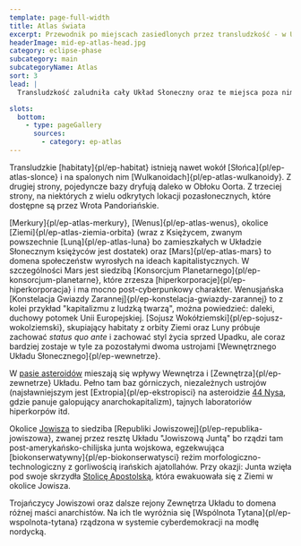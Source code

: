 ```yaml
---
template: page-full-width
title: Atlas świata 
excerpt: Przewodnik po miejscach zasiedlonych przez transludzkość - w Układzie Słonecznym i poza nim
headerImage: mid-ep-atlas-head.jpg
category: eclipse-phase
subcategory: main
subcategoryName: Atlas
sort: 3
lead: |
  Transludzkość zaludniła cały Układ Słoneczny oraz te miejsca poza nim, które są dostępne przez [Wrota Pandoriańskie](#)

slots:
  bottom:
    - type: pageGallery
      sources:
        - category: ep-atlas
---
```

Transludzkie [habitaty]{pl/ep-habitat} istnieją nawet wokół [Słońca]{pl/ep-atlas-slonce} i na spalonych nim [Wulkanoidach]{pl/ep-atlas-wulkanoidy}. Z drugiej strony, pojedyncze bazy dryfują daleko w Obłoku Oorta. Z trzeciej strony, na niektórych z wielu odkrytych lokacji pozasłonecznych, które dostępne są przez Wrota Pandoriańskie.

[Merkury]{pl/ep-atlas-merkury}, [Wenus]{pl/ep-atlas-wenus}, okolice [Ziemi]{pl/ep-atlas-ziemia-orbita} (wraz z Księżycem, zwanym powszechnie [Luną]{pl/ep-atlas-luna} bo zamieszkałych w Układzie Słonecznym księżyców jest dostatek) oraz [Mars]{pl/ep-atlas-mars} to domena społeczeństw wyrosłych na ideach kapitalistycznych. W szczególności Mars jest siedzibą [Konsorcjum Planetarnego]{pl/ep-konsorcjum-planetarne}, które zrzesza [hiperkorporacje]{pl/ep-hiperkorporacja} i ma mocno post-cyberpunkowy charakter. Wenusjańska [Konstelacja Gwiazdy Zarannej]{pl/ep-konstelacja-gwiazdy-zarannej} to z kolei przykład "kapitalizmu z ludzką twarzą", można powiedzieć: daleki, duchowy potomek Unii Europejskiej. [Sojusz Wokółziemski]{pl/ep-sojusz-wokolziemski}, skupiający habitaty z orbity Ziemi oraz Luny próbuje zachować _status quo ante_ i zachować styl życia sprzed Upadku, ale coraz bardziej zostaje w tyle za pozostałymi dwoma ustrojami [Wewnętrznego Układu Słonecznego]{pl/ep-wewnetrze}.

W [pasie asteroidów](#) mieszają się wpływy Wewnętrza i [Zewnętrza]{pl/ep-zewnetrze} Układu. Pełno tam baz górniczych, niezależnych ustrojów (najsławniejszym jest [Extropia]{pl/ep-ekstropisci} na asteroidzie [44 Nysa](#), gdzie panuje galopujący anarchokapitalizm), tajnych laboratoriów hiperkorpów itd.

Okolice [Jowisza](#) to siedziba [Republiki Jowiszowej]{pl/ep-republika-jowiszowa}, zwanej przez resztę Układu "Jowiszową Juntą" bo rządzi tam post-amerykańsko-chilijska junta wojskowa, egzekwująca [biokonserwatywny]{pl/ep-biokonserwatysci} reżim morfologiczno-technologiczny z gorliwością irańskich ajatollahów. Przy okazji: Junta wzięła pod swoje skrzydła [Stolicę Apostolską](#), która ewakuowała się z Ziemi w okolice Jowisza.

Trojańczycy Jowiszowi oraz dalsze rejony Zewnętrza Układu to domena różnej maści anarchistów. Na ich tle wyróżnia się [Wspólnota Tytana]{pl/ep-wspolnota-tytana} rządzona w systemie cyberdemokracji na modłę nordycką.